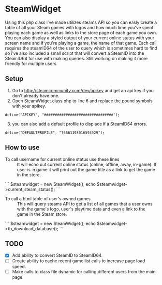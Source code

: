 SteamWidget
===========

Using this php class I've made utilizes steams API so you can easly create a table of all your Steam games with logos and how much time you've spent playing each game as well as links to the store page of each game you own. You can also display a styled output of your current online status with your screen name and if you're playing a game, the name of that game. Each call requires the steamID64 of the user to query which is sometimes hard to find so i've also included a small script that will convert a SteamID into the SteamID64 for use with making queries. Still working on making it more friendly for multiple users. 

Setup
-----
1. Go to http://steamcommunity.com/dev/apikey and get an api key if you don't already have one.
2. Open SteamWidget.class.php to line 6 and replace the pound symbols with your apikey.
```
define("APIKEY", "################################");
```
3. you can also add a default profile to displace if a SteamID64 errors.
```
define("DEFAULTPROFILE", "76561198016593929");
````


How to use
-----------
<dl>
  <dt>To call username for current online status use these lines</dt>
  <dd>It will echo out current online status (online, offline, away, in-game).
If user is in game it will print out the game title as a link to get the game in the store.</dd>
</dl>
```
  $steamwidget = new SteamWidget();
	echo $steamwidget->current_steam_status();
```

<dl>
  <dt>To call a html table of user's owned games</dt>
  <dd>This will query steams API to get a list of all games that a user owns with the game's logo, user's playtime data and even a link to the game in the Steam store.</dd>
</dl>
```
  $steamwidget = new SteamWidget();
	echo $steamwidget->tb_download_database();
```


TODO
----
- [X] Add ability to convert SteamID to SteamID64.
- [ ] Create ability to cache recent game list calls to increase page load speed.
- [ ] Make calls to class file dynamic for calling different users from the main page.
